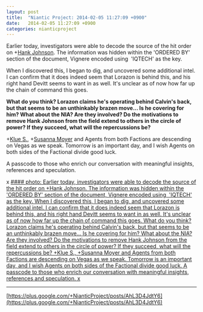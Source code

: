 ```yaml
---
layout: post
title:  "Niantic Project: 2014-02-05 11:27:09 +0900"
date:   2014-02-05 11:27:09 +0900
categories: nianticproject
---
```

Earlier today, investigators were able to decode the source of the hit order on +[Hank Johnson](https://plus.google.com/117792105926525258257 ""). The information was hidden within the 'ORDERED BY' section of the document, Vignere encoded using  'IQTECH' as the key.

When I discovered this, I began to dig, and uncovered some additional intel. I can confirm that it does indeed seem that Lorazon is behind this, and his right hand Devitt seems to want in as well. It's unclear as of now how far up the chain of command this goes.

**What do you think? Lorazon claims he's operating behind Calvin's back, but that seems to be an unthinkably brazen move... Is he covering for him? What about the NIA? Are they involved? Do the motivations to remove Hank Johnson from the field extend to others in the circle of power? If they succeed, what will the repercussions be?**

+[Klue S.](https://plus.google.com/110350977702120778591 ""), +[Susanna Moyer](https://plus.google.com/101560858827970533247 "") and Agents from both Factions are descending on Vegas as we speak. Tomorrow is an important day, and I wish Agents on both sides of the Factional divide good luck.

A passcode to those who enrich our conversation with meaningful insights, references and speculation.

x
[#### photo: Earlier today, investigators were able to decode the source of the hit order on +Hank Johnson. The information was hidden within the 'ORDERED BY' section of the document, Vignere encoded using  'IQTECH' as the key.
When I discovered this, I began to dig, and uncovered some additional intel. I can confirm that it does indeed seem that Lorazon is behind this, and his right hand Devitt seems to want in as well. It's unclear as of now how far up the chain of command this goes.
What do you think? Lorazon claims he's operating behind Calvin's back, but that seems to be an unthinkably brazen move... Is he covering for him? What about the NIA? Are they involved? Do the motivations to remove Hank Johnson from the field extend to others in the circle of power? If they succeed, what will the repercussions be?
+Klue S., +Susanna Moyer and Agents from both Factions are descending on Vegas as we speak. Tomorrow is an important day, and I wish Agents on both sides of the Factional divide good luck.
A passcode to those who enrich our conversation with meaningful insights, references and speculation.
x](https://lh6.googleusercontent.com/-9ZYfCk6pjMc/UvGhCNBkx5I/AAAAAAAAWKA/S8OqSWEYIY0/w1200-h1553/Score.png "")
- - -
[https://plus.google.com/+NianticProject/posts/AhL3D4JdtY6](https://plus.google.com/+NianticProject/posts/AhL3D4JdtY6)
